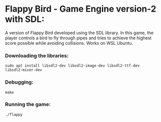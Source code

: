 # Flappy Bird - Game Engine version-2 with SDL:
A version of Flappy Bird developed using the SDL library. In this game, the player controls a bird to fly through pipes and tries to achieve the highest score possible while avoiding collisions. Works on WSL Ubuntu.

### Downloading the libraries:
```
sudo apt install libsdl2-dev libsdl2-image-dev libsdl2-ttf-dev libsdl2-mixer-dev
```

### Debugging:
```
make
```

### Running the game:
```
./flappy
```